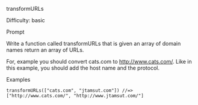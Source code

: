 transformURLs

Difficulty: basic

Prompt

Write a function called transformURLs that is given an array of domain names return an array of URLs.

For, example you should convert cats.com to http://www.cats.com/. Like in this example, you should add the host name and the protocol.

Examples

```
transformURLs(["cats.com", "jtamsut.com"]) //=> ["http://www.cats.com/", "http://www.jtamsut.com/"]
```
